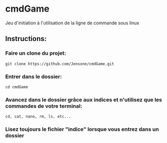 # cmdGame
Jeu d'initiation à l'utilisation de la ligne de commande sous linux

## Instructions:

### Faire un clone du projet:

```
git clone https://github.com/Jensone/cmdGame.git
```

### Entrer dans le dossier:

```
cd cmdGame
``` 

### Avancez dans le dossier grâce aux indices et n'utilisez que les commandes de votre terminal:

```
cd, cat, nano, rm, ls, etc...
```

### Lisez toujours le fichier "indice" lorsque vous entrez dans un dossier